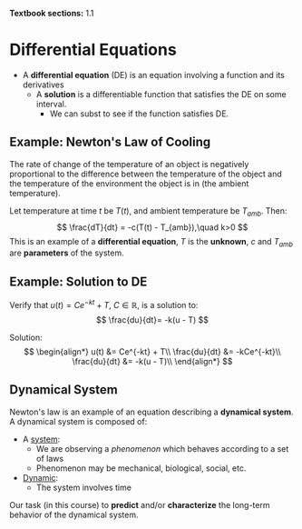 **Textbook sections:** 1.1

# Differential Equations
- A **differential equation** (DE) is an equation involving a function and its derivatives
	- A **solution** is a differentiable function that satisfies the DE on some interval.
		- We can subst to see if the function satisfies DE.

## Example: Newton's Law of Cooling
The rate of change of the temperature of an object is negatively proportional to the difference between the temperature of the object and the temperature of the environment the object is in (the ambient temperature).

Let temperature at time $t$ be $T(t)$, and ambient temperature be $T_{amb}$. Then:
$$
\frac{dT}{dt} = -c(T(t) - T_{amb}),\quad k>0
$$
This is an example of a **differential equation**, $T$ is the **unknown**, $c$ and $T_{amb}$ are **parameters** of the system.

## Example: Solution to DE
Verify that $u(t) = Ce^{-kt} + T$, $C \in \mathbb{R}$, is a solution to:
$$
\frac{du}{dt}= -k(u - T)
$$

Solution:
$$
\begin{align*}
u(t) &= Ce^{-kt} + T\\
\frac{du}{dt} &= -kCe^{-kt}\\
\frac{du}{dt} &= -k(u - T)\\
\end{align*}
$$

## Dynamical System
Newton's law is an example of an equation describing a **dynamical system**.
A dynamical system is composed of:
- A <u>system</u>: 
	- We are observing a *phenomenon* which behaves according to a set of laws
	- Phenomenon may be mechanical, biological, social, etc.
- <u>Dynamic</u>: 
	- The system involves time

Our task (in this course) to **predict** and/or **characterize** the long-term behavior of the dynamical system.